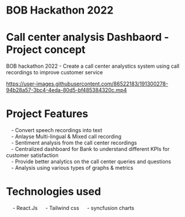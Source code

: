 # BOB Hackathon 2022

# Call center analysis Dashbaord - Project concept

BOB hackathon 2022 - Create a call center analystics system using call recordings to improve customer service

https://user-images.githubusercontent.com/86522183/191300278-94b28a57-3bc4-4eda-80d5-bf485384320c.mp4

# Project Features
&emsp;- Convert speech recordings into text<br> 
&emsp;- Anlayse Multi-lingual & Mixed call recording<br>
&emsp;- Sentiment analysis from the call center recordings<br>
&emsp;- Centralized dashboard for Bank to understand different KPIs for customer satisfaction<br>
&emsp;- Provide better analytics on the call center queries and questions<br>
&emsp;- Analysis using various types of graphs & metrics

# Technologies used<br>
&emsp; - React.Js
&emsp; - Tailwind css
&emsp; - syncfusion charts


